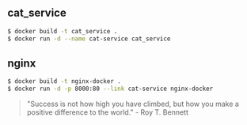 ## cat_service

```sh
$ docker build -t cat_service .
$ docker run -d --name cat-service cat_service
```

## nginx

```sh
$ docker build -t nginx-docker .
$ docker run -d -p 8000:80 --link cat-service nginx-docker
```


<!-- INSPIRATIONAL_QUOTE_START -->
> "Success is not how high you have climbed, but how you make a positive difference to the world." - Roy T. Bennett
<!-- INSPIRATIONAL_QUOTE_END -->
